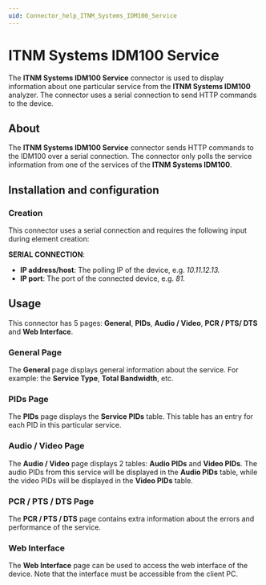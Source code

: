 ```yaml
---
uid: Connector_help_ITNM_Systems_IDM100_Service
---
```


# ITNM Systems IDM100 Service

The **ITNM Systems IDM100 Service** connector is used to display information about one particular service from the **ITNM Systems IDM100** analyzer. The connector uses a serial connection to send HTTP commands to the device.

## About

The **ITNM Systems IDM100 Service** connector sends HTTP commands to the IDM100 over a serial connection. The connector only polls the service information from one of the services of the **ITNM Systems IDM100**.

## Installation and configuration

### Creation

This connector uses a serial connection and requires the following input during element creation:

**SERIAL CONNECTION**:

- **IP address/host**: The polling IP of the device, e.g. *10.11.12.13.*
- **IP port**: The port of the connected device, e.g. *81.*

## Usage

This connector has 5 pages: **General**, **PIDs**, **Audio / Video**, **PCR / PTS/ DTS** and **Web Interface**.

### General Page

The **General** page displays general information about the service. For example: the **Service Type**, **Total Bandwidth**, etc.

### PIDs Page

The **PIDs** page displays the **Service PIDs** table. This table has an entry for each PID in this particular service.

### Audio / Video Page

The **Audio / Video** page displays 2 tables: **Audio PIDs** and **Video PIDs**. The audio PIDs from this service will be displayed in the **Audio PIDs** table, while the video PIDs will be displayed in the **Video PIDs** table.

### PCR / PTS / DTS Page

The **PCR / PTS / DTS** page contains extra information about the errors and performance of the service.

### Web Interface

The **Web Interface** page can be used to access the web interface of the device. Note that the interface must be accessible from the client PC.
